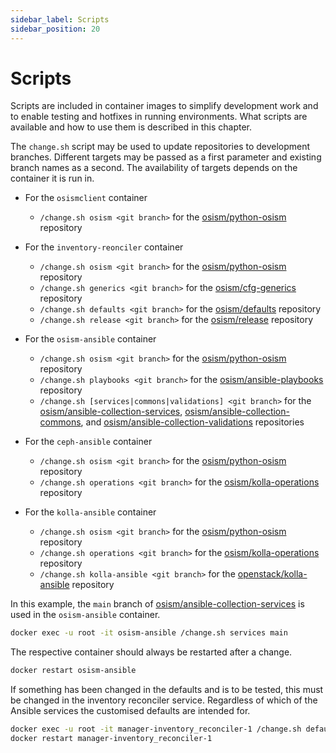 ```yaml
---
sidebar_label: Scripts
sidebar_position: 20
---
```


# Scripts

Scripts are included in container images to simplify development work and to enable
testing and hotfixes in running environments. What scripts are available and how to
use them is described in this chapter.

The `change.sh` script may be used to update repositories to development branches. Different
targets may be passed as a first parameter and existing branch names as a second. The availability
of targets depends on the container it is run in.

* For the `osismclient` container
  * `/change.sh osism <git branch>` for the [osism/python-osism](https://github.com/osism/python-osism) repository

* For the `inventory-reonciler` container
  * `/change.sh osism <git branch>` for the [osism/python-osism](https://github.com/osism/python-osism) repository
  * `/change.sh generics <git branch>` for the [osism/cfg-generics](https://github.com/osism/cfg-generics) repository
  * `/change.sh defaults <git branch>` for the [osism/defaults](https://github.com/osism/defaults) repository
  * `/change.sh release <git branch>` for the [osism/release](https://github.com/osism/release) repository

* For the `osism-ansible` container
  * `/change.sh osism <git branch>` for the [osism/python-osism](https://github.com/osism/python-osism) repository
  * `/change.sh playbooks <git branch>` for the [osism/ansible-playbooks](https://github.com/osism/ansible-playbooks) repository
  * `/change.sh [services|commons|validations] <git branch>` for the [osism/ansible-collection-services](https://github.com/osism/ansible-collection-services), [osism/ansible-collection-commons](https://github.com/osism/ansible-collection-commons), and [osism/ansible-collection-validations](https://github.com/osism/ansible-collection-validations) repositories

* For the `ceph-ansible` container
  * `/change.sh osism <git branch>` for the [osism/python-osism](https://github.com/osism/python-osism) repository
  * `/change.sh operations <git branch>` for the [osism/kolla-operations](https://github.com/osism/kolla-operations) repository

* For the `kolla-ansible` container
  * `/change.sh osism <git branch>` for the [osism/python-osism](https://github.com/osism/python-osism) repository
  * `/change.sh operations <git branch>` for the [osism/kolla-operations](https://github.com/osism/kolla-operations) repository
  * `/change.sh kolla-ansible <git branch>` for the [openstack/kolla-ansible](https://opendev.org/openstack/kolla-ansible) repository

In this example, the `main` branch of [osism/ansible-collection-services](https://github.com/osism/ansible-collection-services)
is used in the `osism-ansible` container.

```bash
docker exec -u root -it osism-ansible /change.sh services main
```

The respective container should always be restarted after a change.

```bash
docker restart osism-ansible
```

If something has been changed in the defaults and is to be tested, this must be
changed in the inventory reconciler service. Regardless of which of the Ansible services
the customised defaults are intended for.

```bash
docker exec -u root -it manager-inventory_reconciler-1 /change.sh defaults main
docker restart manager-inventory_reconciler-1
```
